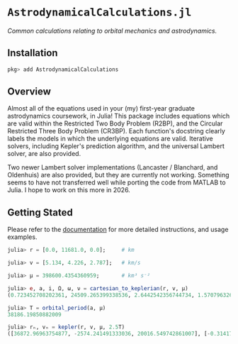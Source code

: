 # `AstrodynamicalCalculations.jl`

_Common calculations relating to orbital mechanics and astrodynamics._

## Installation

```julia
pkg> add AstrodynamicalCalculations
```

## Overview

Almost all of the equations used in your (my) first-year graduate astrodynamics coursework,
in Julia! This package includes equations which are valid within the Restricted Two Body
Problem (R2BP), and the Circular Restricted Three Body Problem (CR3BP). Each function's
docstring clearly labels the models in which the underlying equations are valid. Iterative
solvers, including Kepler's prediction algorithm, and the universal Lambert solver, are
also provided.

Two newer Lambert solver implementations (Lancaster / Blanchard, and
Oldenhuis) are also provided, but they are currently not working. Something seems to have
not transferred well while porting the code from MATLAB to Julia. I hope to work on this
more in 2026.

## Getting Stated

Please refer to the [documentation](https://cadojo.github.io/AstrodynamicalCalculations.jl)
for more detailed instructions, and usage examples.

```julia
julia> r = [0.0, 11681.0, 0.0];     # km

julia> v = [5.134, 4.226, 2.787];   # km/s

julia> μ = 398600.4354360959;       # km³ s⁻²

julia> e, a, i, Ω, ω, ν = cartesian_to_keplerian(r, v, μ)
(0.723452708202361, 24509.265399338536, 2.6442542356744734, 1.5707963267948966, 4.712449617676915, 1.5707356895026707)

julia> T = orbital_period(a, μ)
38186.19850882009

julia> rₙ, vₙ = kepler(r, v, μ, 2.5T)
([36872.96963754877, -2574.241491333036, 20016.549742861007], [-0.3141726028666592, -1.6044679459972122, -0.17054909314167882])
```
